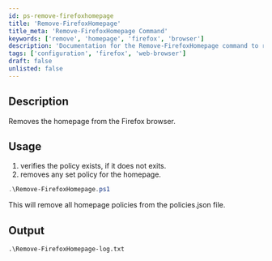 ```yaml
---
id: ps-remove-firefoxhomepage
title: 'Remove-FirefoxHomepage'
title_meta: 'Remove-FirefoxHomepage Command'
keywords: ['remove', 'homepage', 'firefox', 'browser']
description: 'Documentation for the Remove-FirefoxHomepage command to remove the homepage from the Firefox browser.'
tags: ['configuration', 'firefox', 'web-browser']
draft: false
unlisted: false
---
```

## Description
Removes the homepage from the Firefox browser.

## Usage
1. verifies the policy exists, if it does not exits.
2. removes any set policy for the homepage.



```powershell
.\Remove-FirefoxHomepage.ps1
```
This will remove all homepage policies from the policies.json file.

## Output

    .\Remove-FirefoxHomepage-log.txt

